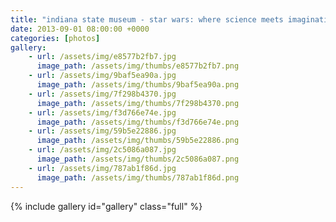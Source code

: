 ```yaml
---
title: "indiana state museum - star wars: where science meets imagination"
date: 2013-09-01 08:00:00 +0000
categories: [photos]
gallery:
    - url: /assets/img/e8577b2fb7.jpg
      image_path: /assets/img/thumbs/e8577b2fb7.png
    - url: /assets/img/9baf5ea90a.jpg
      image_path: /assets/img/thumbs/9baf5ea90a.png
    - url: /assets/img/7f298b4370.jpg
      image_path: /assets/img/thumbs/7f298b4370.png
    - url: /assets/img/f3d766e74e.jpg
      image_path: /assets/img/thumbs/f3d766e74e.png
    - url: /assets/img/59b5e22886.jpg
      image_path: /assets/img/thumbs/59b5e22886.png
    - url: /assets/img/2c5086a087.jpg
      image_path: /assets/img/thumbs/2c5086a087.png
    - url: /assets/img/787ab1f86d.jpg
      image_path: /assets/img/thumbs/787ab1f86d.png
---
```

{% include gallery id="gallery" class="full" %}